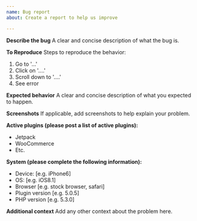 ```yaml
---
name: Bug report
about: Create a report to help us improve

---
```


**Describe the bug**
A clear and concise description of what the bug is.

**To Reproduce**
Steps to reproduce the behavior:
1. Go to '...'
2. Click on '....'
3. Scroll down to '....'
4. See error

**Expected behavior**
A clear and concise description of what you expected to happen.

**Screenshots**
If applicable, add screenshots to help explain your problem.

**Active plugins (please post a list of active plugins):**
 - Jetpack
 - WooCommerce
 - Etc.

**System (please complete the following information):**
 - Device: [e.g. iPhone6]
 - OS: [e.g. iOS8.1]
 - Browser [e.g. stock browser, safari]
 - Plugin version [e.g. 5.0.5]
 - PHP version [e.g. 5.3.0]

**Additional context**
Add any other context about the problem here.
